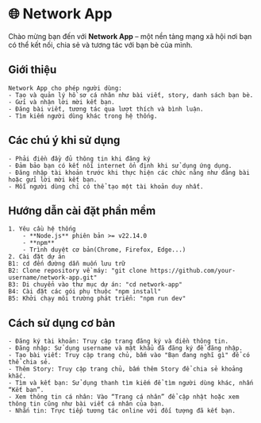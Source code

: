# 🌐 Network App

Chào mừng bạn đến với **Network App** – một nền tảng mạng xã hội nơi bạn có thể kết nối, chia sẻ và tương tác với bạn bè của mình.

## Giới thiệu
	Network App cho phép người dùng:
	- Tạo và quản lý hồ sơ cá nhân như bài viết, story, danh sách bạn bè.
	- Gửi và nhận lời mời kết bạn.
	- Đăng bài viết, tương tác qua lượt thích và bình luận.
	- Tìm kiếm người dùng khác trong hệ thống.

## Các chú ý khi sử dụng
	- Phải điền đầy đủ thông tin khi đăng ký
	- Đảm bảo bạn có kết nối internet ổn định khi sử dụng ứng dụng.
	- Đăng nhập tài khoản trước khi thực hiện các chức năng như đăng bài hoặc gửi lời mời kết bạn.
	- Mỗi người dùng chỉ có thể tạo một tài khoản duy nhất.

## Hướng dẫn cài đặt phần mềm
	1. Yêu cầu hệ thống
		- **Node.js** phiên bản >= v22.14.0
		- **npm**
		- Trình duyệt cơ bản(Chrome, Firefox, Edge...)
	2. Cài đặt dự án
	B1: cd đến đường dẫn muốn lưu trữ
	B2: Clone repository về máy: "git clone https://github.com/your-username/network-app.git"
	B3: Di chuyển vào thư mục dự án: "cd network-app"
	B4: Cài đặt các gói phụ thuộc "npm install"
	B5: Khởi chạy môi trường phát triển: "npm run dev"

## Cách sử dụng cơ bản
	- Đăng ký tài khoản: Truy cập trang đăng ký và điền thông tin.
	- Đăng nhập: Sử dụng username và mật khẩu đã đăng ký để đăng nhập.
	- Tạo bài viết: Truy cập trang chủ, bấm vào "Bạn đang nghĩ gì" để có thể chia sẻ.
	- Thêm Story: Truy cập trang chủ, bấm thêm Story để chia sẻ khoảng khắc.
	- Tìm và kết bạn: Sử dụng thanh tìm kiếm để tìm người dùng khác, nhấn “Kết bạn”.
	- Xem thông tin cá nhân: Vào “Trang cá nhân” để cập nhật hoặc xem thông tin cũng như bài viết cá nhân của bạn.
	- Nhắn tin: Trực tiếp tương tác online với đối tượng đã kết bạn.
